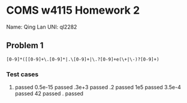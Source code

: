 # COMS w4115 Homework 2
Name: Qing Lan	UNI: ql2282
## Problem 1
```
[0-9]*([[0-9]+\.[0-9]*|.\[0-9]+|\.?[0-9]+e(\+|\-)?[0-9]+)
```
### Test cases
1. passed 0.5e-15 passed .3e+3 passed .2 passed 1e5 passed 3.5e-4 passed 42 passed . passed
